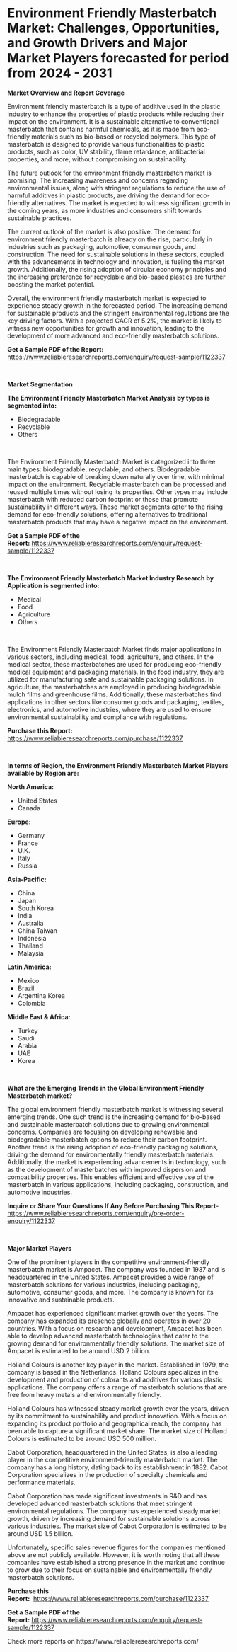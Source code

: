 <p><h1>Environment Friendly Masterbatch Market: Challenges, Opportunities, and Growth Drivers and Major Market Players forecasted for period from 2024 - 2031</h1></p><p><strong>Market Overview and Report Coverage</strong></p>
<p><p>Environment friendly masterbatch is a type of additive used in the plastic industry to enhance the properties of plastic products while reducing their impact on the environment. It is a sustainable alternative to conventional masterbatch that contains harmful chemicals, as it is made from eco-friendly materials such as bio-based or recycled polymers. This type of masterbatch is designed to provide various functionalities to plastic products, such as color, UV stability, flame retardance, antibacterial properties, and more, without compromising on sustainability.</p><p>The future outlook for the environment friendly masterbatch market is promising. The increasing awareness and concerns regarding environmental issues, along with stringent regulations to reduce the use of harmful additives in plastic products, are driving the demand for eco-friendly alternatives. The market is expected to witness significant growth in the coming years, as more industries and consumers shift towards sustainable practices.</p><p>The current outlook of the market is also positive. The demand for environment friendly masterbatch is already on the rise, particularly in industries such as packaging, automotive, consumer goods, and construction. The need for sustainable solutions in these sectors, coupled with the advancements in technology and innovation, is fueling the market growth. Additionally, the rising adoption of circular economy principles and the increasing preference for recyclable and bio-based plastics are further boosting the market potential.</p><p>Overall, the environment friendly masterbatch market is expected to experience steady growth in the forecasted period. The increasing demand for sustainable products and the stringent environmental regulations are the key driving factors. With a projected CAGR of 5.2%, the market is likely to witness new opportunities for growth and innovation, leading to the development of more advanced and eco-friendly masterbatch solutions.</p></p>
<p><strong>Get a Sample PDF of the Report:</strong> <a href="https://www.reliableresearchreports.com/enquiry/request-sample/1122337">https://www.reliableresearchreports.com/enquiry/request-sample/1122337</a></p>
<p>&nbsp;</p>
<p><strong>Market Segmentation</strong></p>
<p><strong>The Environment Friendly Masterbatch Market Analysis by types is segmented into:</strong></p>
<p><ul><li>Biodegradable</li><li>Recyclable</li><li>Others</li></ul></p>
<p>&nbsp;</p>
<p><p>The Environment Friendly Masterbatch Market is categorized into three main types: biodegradable, recyclable, and others. Biodegradable masterbatch is capable of breaking down naturally over time, with minimal impact on the environment. Recyclable masterbatch can be processed and reused multiple times without losing its properties. Other types may include masterbatch with reduced carbon footprint or those that promote sustainability in different ways. These market segments cater to the rising demand for eco-friendly solutions, offering alternatives to traditional masterbatch products that may have a negative impact on the environment.</p></p>
<p><strong>Get a Sample PDF of the Report:</strong>&nbsp;<a href="https://www.reliableresearchreports.com/enquiry/request-sample/1122337">https://www.reliableresearchreports.com/enquiry/request-sample/1122337</a></p>
<p>&nbsp;</p>
<p><strong>The Environment Friendly Masterbatch Market Industry Research by Application is segmented into:</strong></p>
<p><ul><li>Medical</li><li>Food</li><li>Agriculture</li><li>Others</li></ul></p>
<p>&nbsp;</p>
<p><p>The Environment Friendly Masterbatch Market finds major applications in various sectors, including medical, food, agriculture, and others. In the medical sector, these masterbatches are used for producing eco-friendly medical equipment and packaging materials. In the food industry, they are utilized for manufacturing safe and sustainable packaging solutions. In agriculture, the masterbatches are employed in producing biodegradable mulch films and greenhouse films. Additionally, these masterbatches find applications in other sectors like consumer goods and packaging, textiles, electronics, and automotive industries, where they are used to ensure environmental sustainability and compliance with regulations.</p></p>
<p><strong>Purchase this Report:</strong>&nbsp; <a href="https://www.reliableresearchreports.com/purchase/1122337">https://www.reliableresearchreports.com/purchase/1122337</a></p>
<p>&nbsp;</p>
<p><strong>In terms of Region, the Environment Friendly Masterbatch Market Players available by Region are:</strong></p>
<p>
    <p> <strong> North America: </strong>
        <ul>
            <li>United States</li>
            <li>Canada</li>
        </ul>
        </p> 
    <p> <strong> Europe: </strong>
        <ul>
            <li>Germany</li>
            <li>France</li>
            <li>U.K.</li>
            <li>Italy</li>
            <li>Russia</li>
        </ul>
        </p> 
    <p> <strong> Asia-Pacific: </strong>
        <ul>
            <li>China</li>
            <li>Japan</li>
            <li>South Korea</li>
            <li>India</li>
            <li>Australia</li>
            <li>China Taiwan</li>
            <li>Indonesia</li>
            <li>Thailand</li>
            <li>Malaysia</li>
        </ul>
        </p> 
    <p> <strong> Latin America: </strong>
        <ul>
            <li>Mexico</li>
            <li>Brazil</li>
            <li>Argentina Korea</li>
            <li>Colombia</li>
        </ul>
        </p> 
    <p> <strong> Middle East & Africa: </strong>
        <ul>
            <li>Turkey</li>
            <li>Saudi</li>
            <li>Arabia</li>
            <li>UAE</li>
            <li>Korea</li>
        </ul>
    </p>
    </p>
<p>&nbsp;</p>
<p><strong>What are the Emerging Trends in the Global Environment Friendly Masterbatch market?</strong></p>
<p><p>The global environment friendly masterbatch market is witnessing several emerging trends. One such trend is the increasing demand for bio-based and sustainable masterbatch solutions due to growing environmental concerns. Companies are focusing on developing renewable and biodegradable masterbatch options to reduce their carbon footprint. Another trend is the rising adoption of eco-friendly packaging solutions, driving the demand for environmentally friendly masterbatch materials. Additionally, the market is experiencing advancements in technology, such as the development of masterbatches with improved dispersion and compatibility properties. This enables efficient and effective use of the masterbatch in various applications, including packaging, construction, and automotive industries.</p></p>
<p><strong>Inquire or Share Your Questions If Any Before Purchasing This Report</strong>- <a href="https://www.reliableresearchreports.com/enquiry/pre-order-enquiry/1122337">https://www.reliableresearchreports.com/enquiry/pre-order-enquiry/1122337</a></p>
<p>&nbsp;</p>
<p><strong>Major Market Players</strong></p>
<p><p>One of the prominent players in the competitive environment-friendly masterbatch market is Ampacet. The company was founded in 1937 and is headquartered in the United States. Ampacet provides a wide range of masterbatch solutions for various industries, including packaging, automotive, consumer goods, and more. The company is known for its innovative and sustainable products. </p><p>Ampacet has experienced significant market growth over the years. The company has expanded its presence globally and operates in over 20 countries. With a focus on research and development, Ampacet has been able to develop advanced masterbatch technologies that cater to the growing demand for environmentally friendly solutions. The market size of Ampacet is estimated to be around USD 2 billion.</p><p>Holland Colours is another key player in the market. Established in 1979, the company is based in the Netherlands. Holland Colours specializes in the development and production of colorants and additives for various plastic applications. The company offers a range of masterbatch solutions that are free from heavy metals and environmentally friendly. </p><p>Holland Colours has witnessed steady market growth over the years, driven by its commitment to sustainability and product innovation. With a focus on expanding its product portfolio and geographical reach, the company has been able to capture a significant market share. The market size of Holland Colours is estimated to be around USD 500 million.</p><p>Cabot Corporation, headquartered in the United States, is also a leading player in the competitive environment-friendly masterbatch market. The company has a long history, dating back to its establishment in 1882. Cabot Corporation specializes in the production of specialty chemicals and performance materials. </p><p>Cabot Corporation has made significant investments in R&D and has developed advanced masterbatch solutions that meet stringent environmental regulations. The company has experienced steady market growth, driven by increasing demand for sustainable solutions across various industries. The market size of Cabot Corporation is estimated to be around USD 1.5 billion.</p><p>Unfortunately, specific sales revenue figures for the companies mentioned above are not publicly available. However, it is worth noting that all these companies have established a strong presence in the market and continue to grow due to their focus on sustainable and environmentally friendly masterbatch solutions.</p></p>
<p><strong>Purchase this Report:</strong>&nbsp;&nbsp;<a href="https://www.reliableresearchreports.com/purchase/1122337">https://www.reliableresearchreports.com/purchase/1122337</a></p>
<p></p>
<p><strong>Get a Sample PDF of the Report:</strong>&nbsp;<a href="https://www.reliableresearchreports.com/enquiry/request-sample/1122337">https://www.reliableresearchreports.com/enquiry/request-sample/1122337</a></p>
<p>Check more reports on https://www.reliableresearchreports.com/</p>